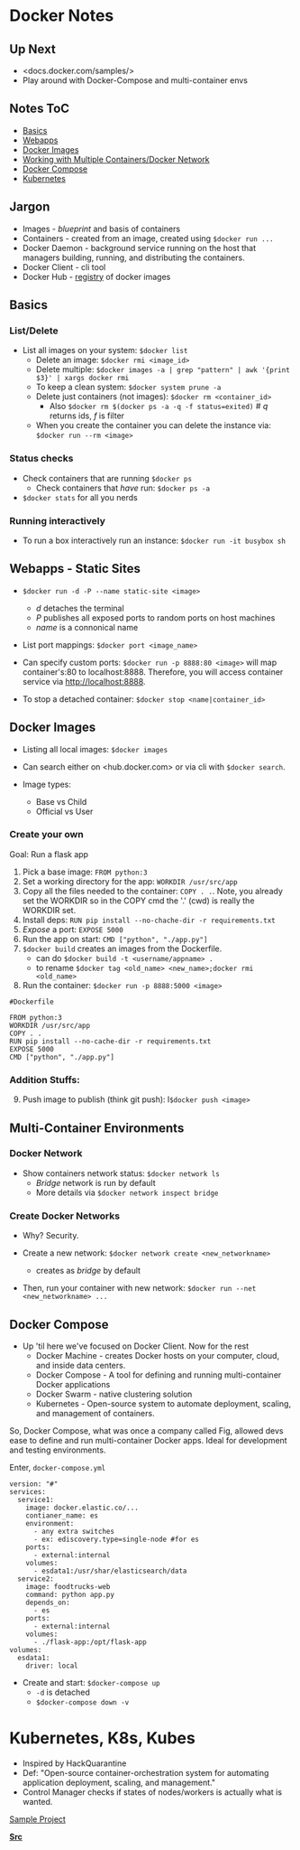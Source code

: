 # Docker Notes

## Up Next

- <docs.docker.com/samples/>
- Play around with Docker-Compose and multi-container envs

## Notes ToC

- [Basics](#Basics)
- [Webapps](#Webapps---Static-Sites)
- [Docker Images](#Docker-Images)
- [Working with Multiple Containers/Docker Network](#Multi-Container-Environments)
- [Docker Compose](#Docker-Compose)
- [Kubernetes](#Kubernetes,-K8s,-Kubes)



## Jargon

- Images - _blueprint_ and basis of containers
- Containers - created from an image, created using `$docker run ...`
- Docker Daemon - background service running on the host that managers building, running, and distributing the containers.
- Docker Client - cli tool
- Docker Hub - [registry](https://hub.docker.com/explore) of docker images

## Basics

### List/Delete

- List all images on your system: `$docker list`
	- Delete an image: `$docker rmi <image_id>`
	- Delete multiple: `$docker images -a | grep "pattern" | awk '{print $3}' | xargs docker rmi`
	- To keep a clean system: `$docker system prune -a`
	- Delete just containers (not images): `$docker rm <container_id>`
		- Also `$docker rm $(docker ps -a -q -f status=exited)` # _q_ returns ids, _f_ is filter
	- When you create the container you can delete the instance via: `$docker run --rm <image>`

### Status checks

- Check containers that are running `$docker ps`
	- Check containers that _have_ run: `$docker ps -a`
- `$docker stats` for all you nerds

### Running interactively

- To run a box interactively run an instance: `$docker run -it busybox sh`

## Webapps - Static Sites

- `$docker run -d -P --name static-site <image>`
	- _d_ detaches the terminal
	- _P_ publishes all exposed ports to random ports on host machines
	- _name_ is a connonical name

- List port mappings: `$docker port <image_name>`

- Can specify custom ports: `$docker run -p 8888:80 <image>` will map container's:80 to localhost:8888. Therefore, you will access container service via <http://localhost:8888>.

- To stop a detached container: `$docker stop <name|container_id>`

## Docker Images

- Listing all local images: `$docker images`

- Can search either on <hub.docker.com> or via cli with `$docker search`.

- Image types: 
	- Base vs Child
	- Official vs User

### Create your own

Goal: Run a flask app

1. Pick a base image: `FROM python:3`
2. Set a working directory for the app: `WORKDIR /usr/src/app`
3. Copy all the files needed to the container: `COPY . .`. Note, you already set the WORKDIR so in the COPY cmd the '.' (cwd) is really the WORKDIR set.
4. Install deps: `RUN pip install --no-chache-dir -r requirements.txt`
5. _Expose_ a port: `EXPOSE 5000`
6. Run the app on start: `CMD ["python", "./app.py"]`
7. `$docker build` creates an images from the Dockerfile.
	- can do `$docker build -t <username/appname> .`
	- to rename `$docker tag <old_name> <new_name>;docker rmi <old_name>`
8. Run the container: `$docker run -p 8888:5000 <image>`

```
#Dockerfile

FROM python:3
WORKDIR /usr/src/app
COPY . .
RUN pip install --no-cache-dir -r requirements.txt
EXPOSE 5000
CMD ["python", "./app.py"]
```

### Addition Stuffs:

9. Push image to publish (think git push): l`$docker push <image>`

## Multi-Container Environments

### Docker Network

- Show containers network status: `$docker network ls`
	- _Bridge_ network is run by default
	- More details via `$docker network inspect bridge`

### Create Docker Networks

- Why? Security.

- Create a new network: `$docker network create <new_networkname>`
	- creates as _bridge_ by default
- Then, run your container with new network: `$docker run --net <new_networkname> ...`

## Docker Compose

- Up 'til here we've focused on Docker Client. Now for the rest
	- Docker Machine - creates Docker hosts on your computer, cloud, and inside data centers.
	- Docker Compose - A tool for defining and running multi-container Docker applications
	- Docker Swarm - native clustering solution
	- Kubernetes - Open-source system to automate deployment, scaling, and management of containers.

So, Docker Compose, what was once a company called Fig, allowed devs ease to define and run multi-container Docker apps. Ideal for development and testing environments.

Enter, `docker-compose.yml`

```
version: "#"
services:
  service1:
    image: docker.elastic.co/...
    contianer_name: es
    environment:
      - any extra switches
      - ex: ediscovery.type=single-node #for es
    ports:
      - external:internal
    volumes:
      - esdata1:/usr/shar/elasticsearch/data
  service2:
    image: foodtrucks-web
    command: python app.py
    depends_on:
      - es
    ports:
      - external:internal
    volumes:
      - ./flask-app:/opt/flask-app
volumes:
  esdata1:
    driver: local
```

- Create and start: `$docker-compose up`
	- `-d` is detached
	- `$docker-compose down -v`



# Kubernetes, K8s, Kubes

- Inspired by HackQuarantine 
- Def: "Open-source container-orchestration system for automating application deployment, scaling, and management."
- Control Manager checks if states of nodes/workers is actually what is wanted.

[Sample Project](https://github.com/dockersamples/atsea-sample-shop-ap)



[**Src**](docker-curriculum.com)
